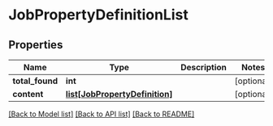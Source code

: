 # JobPropertyDefinitionList

## Properties
Name | Type | Description | Notes
------------ | ------------- | ------------- | -------------
**total_found** | **int** |  | [optional] 
**content** | [**list[JobPropertyDefinition]**](JobPropertyDefinition.md) |  | [optional] 

[[Back to Model list]](../README.md#documentation-for-models) [[Back to API list]](../README.md#documentation-for-api-endpoints) [[Back to README]](../README.md)


